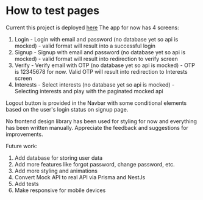 # How to test pages

Current this project is deployed [here](https://ecommerce-frontend-next-js.netlify.app/)
The app for now has 4 screens:

1) Login - Login with email and password (no database yet so api is mocked) - valid format will result into a successful login
2) Signup - Signup with email and password (no database yet so api is mocked) - valid format will result into redirection to verify screen
3) Verify - Verify email with OTP (no database yet so api is mocked) - OTP is 12345678 for now. Valid OTP will result into redirection to Interests screen
4) Interests - Select interests (no database yet so api is mocked) - Selecting interests and play with the paginated mocked api


Logout button is provided in the Navbar with some conditional elements based on the user's login status on signup page.

No frontend design library has been used for styling for now and everything has been written manually.
Appreciate the feedback and suggestions for improvements.

Future work:
1) Add database for storing user data
2) Add more features like forgot password, change password, etc.
3) Add more styling and animations
4) Convert Mock API to real API via Prisma and NestJs
5) Add tests
6) Make responsive for mobile devices



